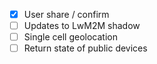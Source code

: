 - [x] User share / confirm
- [ ] Updates to LwM2M shadow
- [ ] Single cell geolocation
- [ ] Return state of public devices
